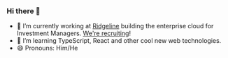 ### Hi there 👋

- 🔭 I’m currently working at [Ridgeline](https://www.ridgelineapps.com/) building the enterprise cloud for Investment Managers. [We're recruiting](https://www.ridgelineapps.com/careers/)!
- 🌱 I’m learning TypeScript, React and other cool new web technologies.
- 😄 Pronouns: Him/He

<!--
**stephanerangaya/stephanerangaya** is a ✨ _special_ ✨ repository because its `README.md` (this file) appears on your GitHub profile.

Here are some ideas to get you started:


- 👯 I’m looking to collaborate on ...
- 🤔 I’m looking for help with ...
- 💬 Ask me about ...
- 📫 How to reach me: ...
- ⚡ Fun fact: ...
-->

